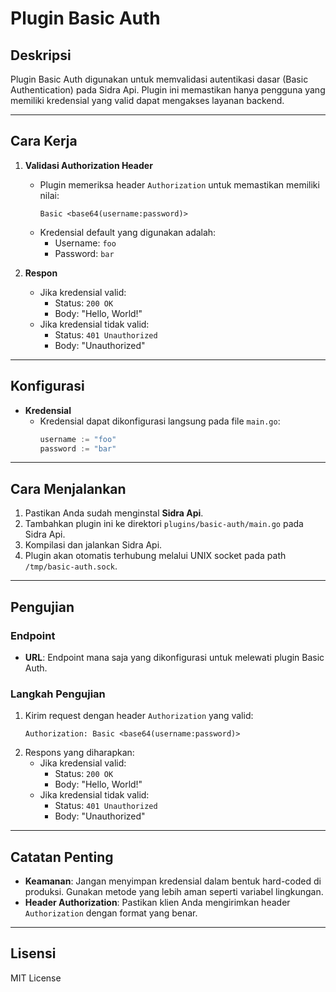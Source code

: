 # Plugin Basic Auth

## Deskripsi
Plugin Basic Auth digunakan untuk memvalidasi autentikasi dasar (Basic Authentication) pada Sidra Api. Plugin ini memastikan hanya pengguna yang memiliki kredensial yang valid dapat mengakses layanan backend.

---

## Cara Kerja
1. **Validasi Authorization Header**
   - Plugin memeriksa header `Authorization` untuk memastikan memiliki nilai:
     ```
     Basic <base64(username:password)>
     ```
   - Kredensial default yang digunakan adalah:
     - Username: `foo`
     - Password: `bar`

2. **Respon**
   - Jika kredensial valid:
     - Status: `200 OK`
     - Body: "Hello, World!"
   - Jika kredensial tidak valid:
     - Status: `401 Unauthorized`
     - Body: "Unauthorized"

---

## Konfigurasi
- **Kredensial**
  - Kredensial dapat dikonfigurasi langsung pada file `main.go`:
    ```go
    username := "foo"
    password := "bar"
    ```

---

## Cara Menjalankan
1. Pastikan Anda sudah menginstal **Sidra Api**.
2. Tambahkan plugin ini ke direktori `plugins/basic-auth/main.go` pada Sidra Api.
3. Kompilasi dan jalankan Sidra Api.
4. Plugin akan otomatis terhubung melalui UNIX socket pada path `/tmp/basic-auth.sock`.

---

## Pengujian

### Endpoint
- **URL**: Endpoint mana saja yang dikonfigurasi untuk melewati plugin Basic Auth.

### Langkah Pengujian
1. Kirim request dengan header `Authorization` yang valid:
   ```
   Authorization: Basic <base64(username:password)>
   ```
2. Respons yang diharapkan:
   - Jika kredensial valid:
     - Status: `200 OK`
     - Body: "Hello, World!"
   - Jika kredensial tidak valid:
     - Status: `401 Unauthorized`
     - Body: "Unauthorized"

---

## Catatan Penting
- **Keamanan**: Jangan menyimpan kredensial dalam bentuk hard-coded di produksi. Gunakan metode yang lebih aman seperti variabel lingkungan.
- **Header Authorization**: Pastikan klien Anda mengirimkan header `Authorization` dengan format yang benar.

---

## Lisensi
MIT License
